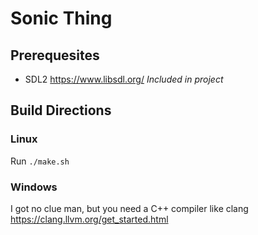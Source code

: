 # Sonic Thing

## Prerequesites
- SDL2 <https://www.libsdl.org/> *Included in project*

## Build Directions

### Linux
Run `./make.sh`

### Windows
I got no clue man, but you need a C++ compiler like clang <https://clang.llvm.org/get_started.html>